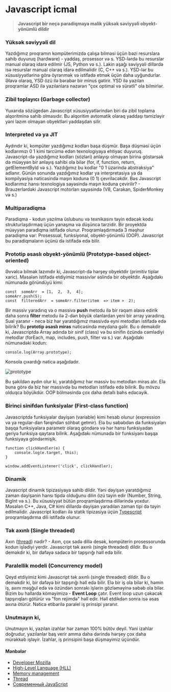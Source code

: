 
# Javascript icmal

> **Javascript bir neçə paradiqmaya malik yüksək səviyyəli obyekt-yönümlü dildir**

### Yüksək səviyyəli dil
Yazdığımız proqramın kompüterimizdə çalışa bilməsi üçün bəzi resurslara sahib duyuruq (hardware) - yaddaş, prosessor və s. YSD-lərdə bu resurslar manual olaraq idarə edilmir (JS, Python və s.). Lakin aşağı səviyyəli dillərdə isə resurslar manual olaraq idarə edilməlidir (C, C++ və s.). YSD-lər bu xüsusiyyətlərinə görə öyrənmək və istifadə etmək üçün daha uyğundurlar. Əlavə olaraq, YSD özü ilə bərabər bir minus gətirir. YSD ilə yazılan proqramlar ASD ilə yazılanlara nəzərən "çox optimal və sürətli" ola bilmirlər. 

### Zibil toplayıcı (Garbage collector)
Yuxarıda sözügedən Javascript xüsusiyyətlərindən biri də zibil toplama alqoritminə sahib olmasıdır. Bu alqoritim avtomatik olaraq yaddaşı təmizləyir yəni lazım olmayan obyektləri yaddaşdan silir. 

### Interpreted və ya JIT
Aydındır ki, kompüter yazdığımız kodları başa düşmür. Başa düşməsi üçün kodlarımızı 0 1 kimi tərcümə edən texnologiyaya ehtiyac duyuruq. Javascript-də yazdığımız kodları (sözləri) anlayışı olmayan birinə göstərsək də müəyyən bir anlayış sahibi ola bilər (for, if, function, return, getElementById və s.). Yazdığımız bu kodlar "0 1 üzərində abstraksiya" adlanır. Günün sonunda yazdığımız kodlar ya interpretasiya ya da kompilyasiya nəticəsində maşın koduna (0 1) çevriləcəkdir. Bəs Javascript kodlarımız hansı texnologiya sayəsində maşın koduna çevirilir?  - Brauzerlərdəki Javascript motorları sayəsində (V8, Carakan, SpiderMonkey və s.)

### Multiparadiqma
Paradiqma - kodun yazılma üslubunu və texnikasını təyin edəcək kodu strukturlaşdırmaq üçün yanaşma və düşüncə tərzidir.
Bir proyektdə müəyyən paradiqma istifadə olunur. Proqramlaşdırmada 3 məşhur paradiqma var: Prosessual, funksiyonal, obyekt-yönümlü (OOP). Javascript bu paradiqmaların üçünü də istifadə edə bilir. 


### Prototip əsaslı obyekt-yönümlü (Prototype-based object-oriented)
Əvvəlcə bilmək lazımdır ki, Javascript-də hərşey obyektdir (primitiv tiplər xaric). Məsələn istifadə etdiyimiz massivlər əslində bir obyektdir. Aşağıdakı nümunədə göründüyü kimi:

    const  someArr  = [1,  2,  3,  4];
    someArr.push(5);
    const  filteredArr  = someArr.filter(item  => item >  2);

Bir massiv yaradırıq və o massivə **push** metodu ilə bir rəqəm əlavə edirik daha sonra **filter** metodu ilə 2-dən böyük olanlardan yeni bir array yaradırıq. Sual yaranır - necə biz hər yaratdığımız massivdə eyni metodları istifadə edə bilirik? Bu **prototip əsaslı miras** nəticəsində meydana gəlir. Bu o deməkdir ki, Javascriptdə Array adında bir sinif (class) və bu sinifin özündə cəmlədiyi metodlar (forEach, map, includes, push, filter və s.) var. Aşağıdakı nümunədəki kodun:

    console.log(Array.prototype);

Konsola çıxardığı nəticə aşağıdadır.

![prototype](https://i.ibb.co/GFJ94Z7/index.png)

Bu şəkildən aydın olur ki,  yaratdığımız hər massiv bu metodları miras alır. Elə buna görə də biz hər massivdə bu metodları istifadə edə bilirik.
Bu mövzu olduqca böyükdür. OOP bölməsində çox daha detallı bəhs edəcəyik.

### Birinci sinifdən funksiyalar (First-class function)
Javascriptdə funksiyalar dəyişən (variable) kimi hesab olunur (expression və ya regular-dan fərqindən söhbət getmir). Elə bu səbəbdən də funksiyaları başqa funksiyalara parametr olaraq göndərə və hər hansı funksiyadan geriyə funksiya qaytara bilirik. Aşağıdakı nümunədə bir funksiyanı başqa funksiyaya göndərmişik. 

    function clickHandler(e) {
        console.log(e.target, this);
    }
    
    window.addEventListener('click', clickHandler);

### Dinamik 
Javascript dinamik tipizasiyaya sahib dildir. Yəni dəyişən yaratdığımız zaman dəyişənin hansı tipdə olduğunu dilin özü təyin edir (Number, String, BigInt və s.). Bu xüsusiyyət bütün proqramlaşdırma dillərində yoxdur. Məsələn C++, Java, C# kimi dillərdə dəyişən yaradılan zaman tipi də təyin edilməlidir. Javascript kodları ilə statik tipizasiya üçün [Typescript](https://www.typescriptlang.org/) proqramlaşdırma dili istifadə olunur.

### Tək axınlı (Single threaded)
Axın ([thread](https://www.iitk.ac.in/esc101/05Aug/tutorial/essential/threads/definition.html)) nədir? - Axın, çox sadə dillə desək, kompüterin prosessorunda kodun işlədiyi yerdir.
Javascript tək axınlı (single threaded) dildir. Bu o deməkdir ki, bir dəfəyə sadəcə bir tapşırığı həll edə bilir. 

### Paralellik modeli (Concurrency model) 
Qeyd etdiyimiz kimi Javascript tək axınlı (single threaded) dildir. Bu o deməkdir ki, bir dəfəyə bir tapşırığı həll edə bilir. Elə bir iş ola bilər ki, həmin iş, axını məşğul edə və özündən sonrakı işlərin gözləməyinə səbəb ola bilər. Bizim bu hallarda köməyimizə  - **Event Loop** çatır.
Event loop uzun çəkəcək tapşırıqları götürür və "fon rejimdə" həll edir. Həll etdikdən sonra isə əsas axına ötürür. Nəticə etibarilə paralel iş prinsipi yaranır.

### Unutmayın ki,

Unutmayın ki, yazılan izahlar hər zaman 100% bütöv deyil. Yəni izahlar doğrudur, yazılanlar baş verir amma daha dərində hərşey çox daha mürəkkəb işləyir. İzahlar, iş prinsipini başa düşməyimiz üçündür.

#### Mənbələr

 - [Developer Mozilla](developer.mozilla.org) 
 - [High-Level Language (HLL)](https://www.techopedia.com/definition/3925/high-level-language-hll)
 - [Memory management](https://developer.mozilla.org/en-US/docs/Web/JavaScript/Memory_Management)
 - [Thread](https://en.wikipedia.org/wiki/Thread_(computing))
 - [Современный JavaScript](https://www.udemy.com/course/javascript-zero-to-junior-developer/)
  
